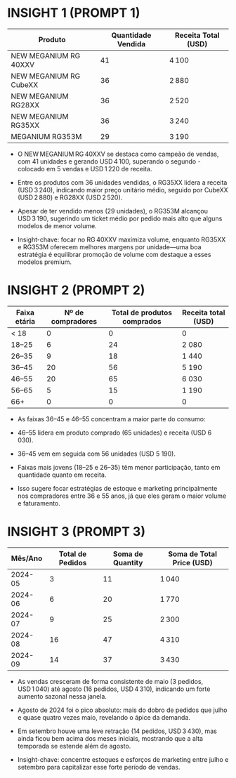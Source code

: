 # INSIGHT 1 (PROMPT 1)

| Produto                | Quantidade Vendida | Receita Total (USD) |
| ---------------------- | ------------------ | ------------------- |
| NEW MEGANIUM RG 40XXV  | 41                 | 4 100               |
| NEW MEGANIUM RG CubeXX | 36                 | 2 880               |
| NEW MEGANIUM RG28XX    | 36                 | 2 520               |
| NEW MEGANIUM RG35XX    | 36                 | 3 240               |
| MEGANIUM RG353M        | 29                 | 3 190               |

- O NEW MEGANIUM RG 40XXV se destaca como campeão de vendas, com 41 unidades e gerando USD 4 100, superando o segundo - colocado em 5 vendas e USD 1 220 de receita.

- Entre os produtos com 36 unidades vendidas, o RG35XX lidera a receita (USD 3 240), indicando maior preço unitário médio, seguido por CubeXX (USD 2 880) e RG28XX (USD 2 520).

- Apesar de ter vendido menos (29 unidades), o RG353M alcançou USD 3 190, sugerindo um ticket médio por pedido mais alto que alguns modelos de menor volume.

- Insight-chave: focar no RG 40XXV maximiza volume, enquanto RG35XX e RG353M oferecem melhores margens por unidade—uma boa estratégia é equilibrar promoção de volume com destaque a esses modelos premium.

# INSIGHT 2 (PROMPT 2)

| Faixa etária | Nº de compradores | Total de produtos comprados | Receita total (USD) |
| ------------ | ----------------- | --------------------------- | ------------------- |
| < 18         | 0                 | 0                           | 0                   |
| 18–25        | 6                 | 24                          | 2 080               |
| 26–35        | 9                 | 18                          | 1 440               |
| 36–45        | 20                | 56                          | 5 190               |
| 46–55        | 20                | 65                          | 6 030               |
| 56–65        | 5                 | 15                          | 1 190               |
| 66+          | 0                 | 0                           | 0                   |

- As faixas 36–45 e 46–55 concentram a maior parte do consumo:

- 46–55 lidera em produto comprado (65 unidades) e receita (USD 6 030).

- 36–45 vem em seguida com 56 unidades (USD 5 190).

- Faixas mais jovens (18–25 e 26–35) têm menor participação, tanto em quantidade quanto em receita.

- Isso sugere focar estratégias de estoque e marketing principalmente nos compradores entre 36 e 55 anos, já que eles geram o maior volume e faturamento.

# INSIGHT 3 (PROMPT 3)

| Mês/Ano | Total de Pedidos | Soma de Quantity | Soma de Total Price (USD) |
| ------- | ---------------- | ---------------- | ------------------------- |
| 2024-05 | 3                | 11               | 1 040                     |
| 2024-06 | 6                | 20               | 1 770                     |
| 2024-07 | 9                | 25               | 2 300                     |
| 2024-08 | 16               | 47               | 4 310                     |
| 2024-09 | 14               | 37               | 3 430                     |

- As vendas cresceram de forma consistente de maio (3 pedidos, USD 1 040) até agosto (16 pedidos, USD 4 310), indicando um forte aumento sazonal nessa janela.

- Agosto de 2024 foi o pico absoluto: mais do dobro de pedidos que julho e quase quatro vezes maio, revelando o ápice da demanda.

- Em setembro houve uma leve retração (14 pedidos, USD 3 430), mas ainda ficou bem acima dos meses iniciais, mostrando que a alta temporada se estende além de agosto.

- Insight-chave: concentre estoques e esforços de marketing entre julho e setembro para capitalizar esse forte período de vendas.
